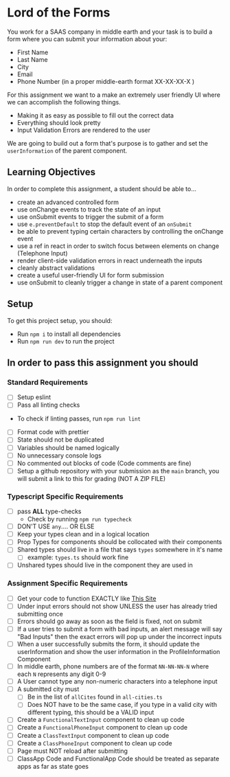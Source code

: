 # Lord of the Forms

You work for a SAAS company in middle earth and your task is to build a form where you can submit your information about your:

- First Name
- Last Name
- City
- Email
- Phone Number (in a proper middle-earth format XX-XX-XX-X )

For this assignment we want to a make an extremely user friendly UI where we can accomplish the following things.

- Making it as easy as possible to fill out the correct data
- Everything should look pretty
- Input Validation Errors are rendered to the user

We are going to build out a form that's purpose is to gather and set the `userInformation` of the parent component.

## Learning Objectives

In order to complete this assignment, a student should be able to...

- create an advanced controlled form
- use onChange events to track the state of an input
- use onSubmit events to trigger the submit of a form
- use `e.preventDefault` to stop the default event of an `onSubmit`
- be able to prevent typing certain characters by controlling the onChange event
- use a ref in react in order to switch focus between elements on change (Telephone Input)
- render client-side validation errors in react underneath the inputs
- cleanly abstract validations
- create a useful user-friendly UI for form submission
- use onSubmit to cleanly trigger a change in state of a parent component

## Setup

To get this project setup, you should:

- Run `npm i` to install all dependencies
- Run `npm run dev` to run the project

## In order to pass this assignment you should

### Standard Requirements

- [ ] Setup eslint
- [ ] Pass all linting checks

- To check if linting passes, run `npm run lint`

- [ ] Format code with prettier
- [ ] State should not be duplicated
- [ ] Variables should be named logically
- [ ] No unnecessary console logs
- [ ] No commented out blocks of code (Code comments are fine)
- [ ] Setup a github repository with your submission as the `main` branch, you will submit a link to this for grading (NOT A ZIP FILE)

### Typescript Specific Requirements

- [ ] pass **ALL** type-checks
  - Check by running `npm run typecheck`
- [ ] DON'T USE `any`.... OR ELSE
- [ ] Keep your types clean and in a logical location
- [ ] Prop Types for components should be collocated with their components
- [ ] Shared types should live in a file that says `types` somewhere in it's name
  - [ ] example: `types.ts` should work fine
- [ ] Unshared types should live in the component they are used in

### Assignment Specific Requirements

- [ ] Get your code to function EXACTLY like [This Site](https://lord-of-the-forms.vercel.app/)
- [ ] Under input errors should not show UNLESS the user has already tried submitting once
- [ ] Errors should go away as soon as the field is fixed, not on submit
- [ ] If a user tries to submit a form with bad inputs, an alert message will say "Bad Inputs" then the exact errors will pop up under the incorrect inputs
- [ ] When a user successfully submits the form, it should update the userInformation and show the user information in the ProfileInformation Component
- [ ] In middle earth, phone numbers are of the format `NN-NN-NN-N` where each `N` represents any digit 0-9
- [ ] A User cannot type any non-numeric characters into a telephone input
- [ ] A submitted city must
  - [ ] Be in the list of `allCites` found in `all-cities.ts`
  - [ ] Does NOT have to be the same case, if you type in a valid city with different typing, this should be a VALID input
- [ ] Create a `FunctionalTextInput` component to clean up code
- [ ] Create a `FunctionalPhoneInput` component to clean up code
- [ ] Create a `ClassTextInput` component to clean up code
- [ ] Create a `ClassPhoneInput` component to clean up code
- [ ] Page must NOT reload after submitting
- [ ] ClassApp Code and FunctionalApp Code should be treated as separate apps as far as state goes
